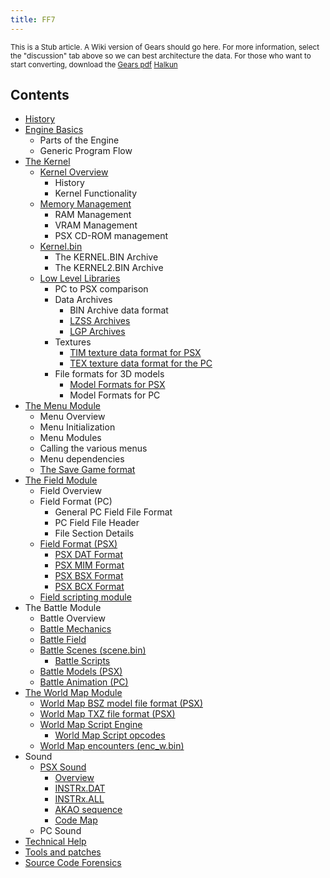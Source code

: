 ```yaml
---
title: FF7
---
```


<small> This is a Stub article. A Wiki version of Gears should go here. For more information, select the "discussion" tab above so we can best architecture the data. For those who want to start converting, download the [Gears pdf](https://wiki.ffrtt.ru/gears.pdf) [Halkun](User:Halkun.md) </small>

  

## Contents

- [History](FF7/History.md)
- [Engine Basics](FF7/Engine_basics.md)
  - Parts of the Engine
  - Generic Program Flow
- [The Kernel](FF7/Kernel.md)
  - [Kernel Overview](FF7/Kernel/Overview.md)
    - History
    - Kernel Functionality
  - [Memory Management](FF7/Kernel/Memory_management.md)
    - RAM Management
    - VRAM Management
    - PSX CD-ROM management
  - [Kernel.bin](FF7/Kernel/Kernel.bin.md)
    - The KERNEL.BIN Archive
    - The KERNEL2.BIN Archive
  - [Low Level Libraries](FF7/Kernel/Low_level_libraries.md)
    - PC to PSX comparison
    - Data Archives
      - BIN Archive data format
      - [LZSS Archives](FF7/LZSS_format.md)
      - [LGP Archives](FF7/LGP_format.md)
    - Textures
      - [TIM texture data format for PSX](PSX/TIM_format.md)
      - [TEX texture data format for the PC](FF7/TEX_format.md)
    - File formats for 3D models
      - [Model Formats for PSX](FF7/Kernel/Low_level_libraries.md#Model_formats_for_PSX)
      - Model Formats for PC
- [The Menu Module](FF7/Menu_Module.md)
  - Menu Overview
  - Menu Initialization
  - Menu Modules
  - Calling the various menus
  - Menu dependencies
  - [The Save Game format](FF7/Savemap.md)
- [The Field Module](FF7/Field_Module.md)
  - Field Overview
  - Field Format (PC)
    - General PC Field File Format
    - PC Field File Header
    - File Section Details
  - [Field Format (PSX)](FF7/Field_Module.md#Field_Format_.28PSX.29)
    - [PSX DAT Format](FF7/Field_Module.md#PSX_DAT_Format)
    - [PSX MIM Format](FF7/Field_Module.md#PSX_MIM_Format)
    - [PSX BSX Format](FF7/Field_Module.md#PSX_BSX_Format)
    - [PSX BCX Format](FF7/Field_Module.md#PSX_BCX_Format)
  - [Field scripting module](FF7/Field/Script.md)
- The Battle Module
  - Battle Overview
  - [Battle Mechanics](FF7/Battle/Battle_Mechanics.md)
  - [Battle Field](FF7/Battle/Battle_Field.md)
  - [Battle Scenes (scene.bin)](FF7/Battle/Battle_Scenes.md)
    - [Battle Scripts](FF7/Battle/Battle_Scenes/Battle_Script.md)
  - [Battle Models (PSX)](FF7/Playstation_Battle_Model_Format.md)
  - [Battle Animation (PC)](FF7/Battle/Battle_Animation_(PC).md)
- [The World Map Module](FF7/WorldMap_Module.md)
  - [World Map BSZ model file format (PSX)](FF7/World_Map/BSZ.md)
  - [World Map TXZ file format (PSX)](FF7/World_Map/TXZ.md)
  - [World Map Script Engine](FF7/WorldMap_Module/Script.md)
    - [World Map Script opcodes](FF7/WorldMap_Module/Script/Opcodes.md)
  - [World Map encounters (enc_w.bin)](FF7/WorldMap_Module/Encounters.md)
- Sound
  - [PSX Sound](FF7/PSX/PSX_Sound.md)
    - [Overview](FF7/PSX/Sound/Overview.md)
    - [INSTRx.DAT](FF7/PSX/Sound/INSTRx.DAT.md)
    - [INSTRx.ALL](FF7/PSX/Sound/INSTRx.ALL.md)
    - [AKAO sequence](FF7/PSX/Sound/AKAO_sequence.md)
    - [Code Map](FF7/PSX/Sound/Code_Map.md)
  - PC Sound
- [Technical Help](FF7/Technical.md)
- [Tools and patches](FF7/Technical/Customising.md)
- [Source Code Forensics](FF7/Technical/Source.md)
